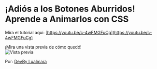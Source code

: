 # ¡Adiós a los Botones Aburridos! Aprende a Animarlos con CSS

Mira el tutorial aquí: [https://youtu.be/c-4wFMGFuCg](https://youtu.be/c-4wFMGFuCg)

¡Mira una vista previa de cómo quedó!  
![Vista previa](Img#1.jpg)

Por: [DevBy Lualmara](https://github.com/Lualmara-5)
